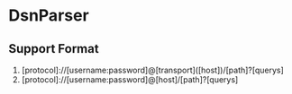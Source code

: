 # DsnParser
## Support Format

1. \[protocol\]://\[username:password\]@\[transport\](\[host\])/\[path\]?\[querys\]
2. \[protocol\]://\[username:password\]@\[host\]/\[path\]?\[querys\]
